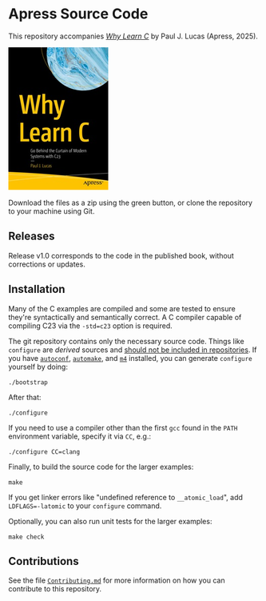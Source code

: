 # Apress Source Code

This repository accompanies [*Why Learn C*](https://www.link.springer.com/book/10.1007/%eisbn%) by Paul J. Lucas (Apress, 2025).

[comment]: #cover
![Cover image](979-8-8688-1596-6.jpg)

Download the files as a zip using the green button, or clone the repository to your machine using Git.

## Releases

Release v1.0 corresponds to the code in the published book, without corrections or updates.

## Installation

Many of the C examples are compiled
and some are tested
to ensure they're syntactically
and semantically
correct.
A C compiler capable of compiling C23
via the `-std=c23` option is required.

The git repository contains only the necessary source code.
Things like `configure` are _derived_ sources and
[should not be included in repositories](http://stackoverflow.com/a/18732931).
If you have
[`autoconf`](https://www.gnu.org/software/autoconf/),
[`automake`](https://www.gnu.org/software/automake/),
and
[`m4`](https://www.gnu.org/software/m4/)
installed,
you can generate `configure` yourself by doing:

    ./bootstrap

After that:

    ./configure

If you need to use a compiler
other than the first `gcc`
found in the `PATH` environment variable,
specify it via `CC`, e.g.:

    ./configure CC=clang

Finally,
to build
the source code
for the larger examples:

    make

If you get linker errors
like "undefined reference to `__atomic_load`",
add `LDFLAGS=-latomic`
to your `configure` command.

Optionally,
you can also run unit tests
for the larger examples:

    make check

## Contributions

See the file
[`Contributing.md`](https://github.com/Apress/Why-Learn-C/blob/main/Contributing.md)
for more information
on how you can contribute
to this repository.
